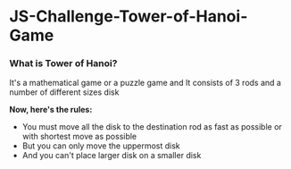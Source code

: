 # JS-Challenge-Tower-of-Hanoi-Game

### What is Tower of Hanoi?

It's a mathematical game or a puzzle game and
It consists of 3 rods and a number of different sizes disk

**Now, here's the rules:**
- You must move all the disk to the destination rod as fast as possible or with shortest move as possible
- But you can only move the uppermost disk
- And you can't place larger disk on a smaller disk

